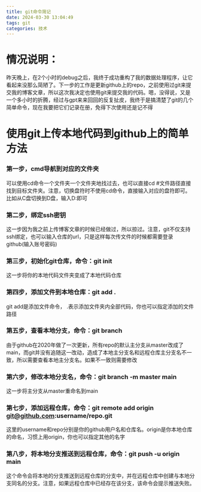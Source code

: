 ```yaml
---
title: git命令简记
date: 2024-03-30 13:04:49
tags: git
categories: 技术
---
```

# 情况说明：

昨天晚上，在2个小时的debug之后，我终于成功重构了我的数据处理程序，让它看起来没那么简陋了。下一步的工作是更新github上的repo，之前使用过git来提交我的博客文章，所以这次我决定也使用git来提交我的代码。嗯，没得说，又是一个多小时的折腾，经过与gpt来来回回的反复扯皮，我终于是搞清楚了git的几个简单命令，现在我要把它们记录在册，免得下次使用还是记不得

# 使用git上传本地代码到github上的简单方法

### 第一步，cmd导航到对应的文件夹

可以使用cd命令一个文件夹一个文件夹地找过去，也可以直接cd #文件路径直接找到目标文件夹。注意，切换盘符时不使用cd命令，直接输入对应的盘符即可。比如从C盘切换到D盘，输入D:即可

### 第二步，绑定ssh密钥

这一步因为我之前上传博客文章的时候已经做过，所以掠过。注意，git不仅支持ssh绑定，也可以输入仓库的url，只是这样每次传文件的时候都需要登录github(输入账号密码)

### 第三步，初始化git仓库，命令：git init

这一步将你的本地代码文件夹变成了本地代码仓库

### 第四步，添加文件到本地仓库：git add .

git add是添加文件命令， .表示添加文件夹内全部代码，你也可以指定添加的文件路径

### 第五步，查看本地分支，命令：git branch

由于github在2020年做了一次更新，所有repo的默认主分支从master改成了main，而git并没有追随这一改动，造成了本地主分支名和远程仓库主分支名不一致，所以需要查看本地主分支名。如果不一致则需要修改

### 第六步，修改本地分支名，命令：git branch -m master main

这一步将主分支从master重命名到main

### 第七步，添加远程仓库，命令：git remote add origin [git@github.com](mailto:git@github.com):username/repo.git

这里的username和repo分别是你的github用户名和仓库名。origin是你本地仓库的命名，习惯上用origin，你也可以指定其他的名字

### 第八步，将本地分支推送到远程仓库，命令：git push -u origin main

这个命令会将本地的分支推送到远程仓库的分支中，并在远程仓库中创建与本地分支同名的分支。注意，如果远程仓库中已经存在该分支，该命令会提示推送失败。
